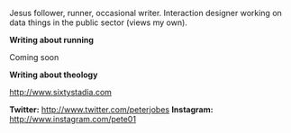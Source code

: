 Jesus follower, runner, occasional writer. Interaction designer working on data things in the public sector (views my own).

**Writing about running**

Coming soon

**Writing about theology**

http://www.sixtystadia.com

**Twitter:** http://www.twitter.com/peterjobes
**Instagram:** http://www.instagram.com/pete01
